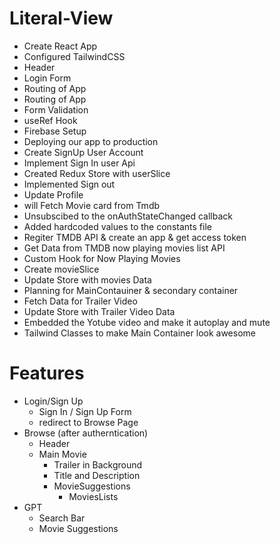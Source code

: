 # Literal-View
- Create React App
- Configured TailwindCSS
- Header 
- Login Form
- Routing of App
- Routing of App
- Form Validation
- useRef Hook
- Firebase Setup
- Deploying our app to production
- Create SignUp User Account
- Implement Sign In user Api
- Created Redux Store with userSlice
- Implemented Sign out 
- Update Profile
- will Fetch Movie card from Tmdb
- Unsubscibed to the onAuthStateChanged callback
- Added hardcoded values to the constants file
- Regiter TMDB API & create an app & get access token
- Get Data from TMDB now playing movies list API
- Custom Hook for Now Playing Movies
- Create movieSlice
- Update Store with movies Data
- Planning for MainContauiner & secondary container
- Fetch Data for Trailer Video
- Update Store with Trailer Video Data
- Embedded the Yotube video and make it autoplay and mute
- Tailwind Classes to make Main Container look awesome 


# Features
- Login/Sign Up
    - Sign In / Sign Up Form
    - redirect to Browse Page
- Browse (after autherntication)
    - Header
    - Main Movie
        - Trailer in Background
        - Title and Description
        - MovieSuggestions
            - MoviesLists 
- GPT
    - Search Bar
    - Movie Suggestions